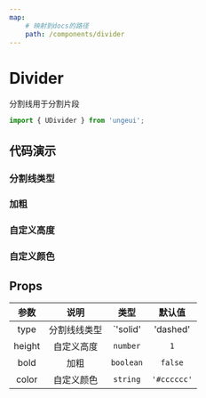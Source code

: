 ```yaml
---
map:
    # 映射到docs的路径
    path: /components/divider
---
```


# Divider

分割线用于分割片段

```js
import { UDivider } from 'ungeui';
```

## 代码演示

### 分割线类型

<demo src="./demo/type.vue"
  language="vue"
  title="基本用法"
  desc="基本的实线、点线、虚线">
</demo>

### 加粗

<demo src="./demo/bold.vue"
  language="vue"
  title="基本用法"
  desc="加粗">
</demo>

### 自定义高度

<demo src="./demo/height.vue"
  language="vue"
  title="基本用法"
  desc="自定义线的高度">
</demo>

### 自定义颜色

<demo src="./demo/color.vue"
  language="vue"
  title="基本用法"
  desc="支持十六进制、RGBA">
</demo>

## Props

|  参数  |     说明     |   类型    |   默认值    |
| :----: | :----------: | :-------: | :---------: | 
|  type  | 分割线线类型 | `'solid'  |  'dashed'   | 'dotted'` | `'solid'` |
| height |  自定义高度  | `number`  |     `1`     |
|  bold  |     加粗     | `boolean` |   `false`   |
| color  |  自定义颜色  | `string`  | `'#cccccc'` |
